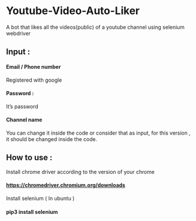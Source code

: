 # Youtube-Video-Auto-Liker
A bot that likes all the videos(public) of a youtube channel using selenium webdriver



## Input :

#### Email / Phone number      
Registered with google
#### Password : 		              
It’s password
#### Channel name 	      
You can change it inside the code or consider that as input, for this version , it should be changed inside the code.




## How to use :

Install chrome driver according to the version of your chrome 
#### https://chromedriver.chromium.org/downloads

Install selenium ( In ubuntu )
#### pip3 install selenium

